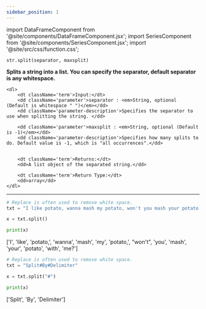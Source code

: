 ```yaml
---
sidebar_position: 1
---
```


import DataFrameComponent from '@site/components/DataFrameComponent.jsx';
import SeriesComponent from '@site/components/SeriesComponent.jsx';
import '@site/src/css/function.css';

<code>str.split(separator, maxsplit)</code>

<div className='base'>
    <p><strong>Splits a string into a list. You can specify the separator, default separator is any whitespace.</strong></p>

    <dl>
        <dt className='term'>Input:</dt>
        <dd className='parameter'>separator : <em>String, optional (Default is whitespace " ")</em></dd>
        <dd className='parameter-description'>Specifies the separator to use when splitting the string. </dd>

        <dd className='parameter'>maxsplit : <em>String, optional (Default is -1)</em></dd>
        <dd className='parameter-description'>Specifies how many splits to do. Default value is -1, which is "all occurrences".</dd>


        <dt className='term'>Returns:</dt>
        <dd>A list object of the separated string.</dd>

        <dt className='term'>Return Type:</dt>
        <dd>array</dd>
    </dl>
</div>

---

```python
# Replace is often used to remove white space. 
txt = "I like potato, wanna mash my potato, won't you mash your potato with me?"

x = txt.split()

print(x)

```
['I', 'like', 'potato,', 'wanna', 'mash', 'my', 'potato,', "won't", 'you', 'mash', 'your', 'potato', 'with', 'me?']



```python
# Replace is often used to remove white space. 
txt = "Split#By#Delimiter"

x = txt.split("#")

print(x)

```
['Split', 'By', 'Delimiter']
